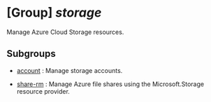 # [Group] _storage_

Manage Azure Cloud Storage resources.

## Subgroups

- [account](/Commands/storage/account/readme.md)
: Manage storage accounts.

- [share-rm](/Commands/storage/share-rm/readme.md)
: Manage Azure file shares using the Microsoft.Storage resource provider.
